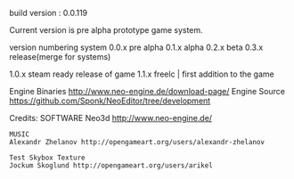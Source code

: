 build version : 0.0.119

Current version is pre alpha prototype game system.

version numbering system
0.0.x pre alpha
0.1.x alpha
0.2.x beta
0.3.x release(merge for systems)

1.0.x steam ready release of game
1.1.x freelc | first addition to the game

Engine Binaries
http://www.neo-engine.de/download-page/
Engine Source
https://github.com/Sponk/NeoEditor/tree/development



Credits:
	SOFTWARE
	Neo3d http://www.neo-engine.de/

	MUSIC
	Alexandr Zhelanov http://opengameart.org/users/alexandr-zhelanov

	Test Skybox Texture
	Jockum Skoglund http://opengameart.org/users/arikel

